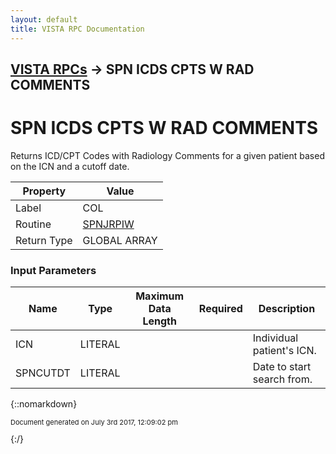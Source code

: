 ```yaml
---
layout: default
title: VISTA RPC Documentation
---
```


## [VISTA RPCs](TableOfContents) &#8594; SPN ICDS CPTS W RAD COMMENTS
# SPN ICDS CPTS W RAD COMMENTS

Returns ICD/CPT Codes with Radiology Comments for a given patient based on the ICN and a cutoff date.

Property | Value
--- | ---
Label | COL
Routine | [SPNJRPIW](http://code.osehra.org/dox/Routine_SPNJRPIW_source.html)
Return Type | GLOBAL ARRAY


### Input Parameters

Name | Type | Maximum Data Length | Required | Description
--- | --- | --- | --- | ---
ICN | LITERAL |  |  | Individual patient&#x27;s ICN.
SPNCUTDT | LITERAL |  |  | Date to start search from.  



{::nomarkdown} <br/><p style="font-size: 11px">Document generated on July 3rd 2017, 12:09:02 pm</p>{:/}